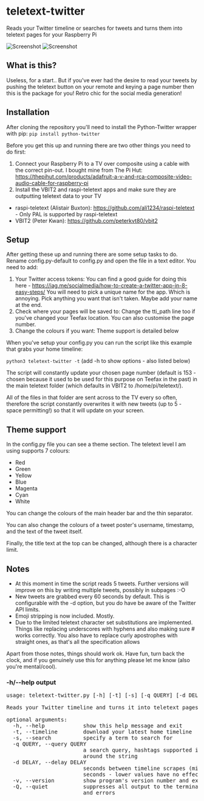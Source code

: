 # teletext-twitter
Reads your Twitter timeline or searches for tweets and turns them into teletext pages for your Raspberry Pi

![Screenshot](https://i.imgur.com/xwnfUw3.jpg "Screenshot of output 1")
![Screenshot](https://i.imgur.com/XuiyOsE.jpg "Screenshot of output 2")

## What is this?
Useless, for a start.. But if you've ever had the desire to read your tweets by pushing the teletext button on your remote and keying a page number then this is the package for you! Retro chic for the social media generation!

## Installation
After cloning the repository you'll need to install the Python-Twitter wrapper with pip:
`pip install python-twitter`

Before you get this up and running there are two other things you need to do first:

1) Connect your Raspberry Pi to a TV over composite using a cable with the correct pin-out. I bought mine from The Pi Hut: https://thepihut.com/products/adafruit-a-v-and-rca-composite-video-audio-cable-for-raspberry-pi
2) Install the VBIT2 and raspi-teletext apps and make sure they are outputting teletext data to your TV

* raspi-teletext (Alistair Buxton): https://github.com/ali1234/raspi-teletext - Only PAL is supported by raspi-teletext
* VBIT2 (Peter Kwan): https://github.com/peterkvt80/vbit2

## Setup
After getting these up and running there are some setup tasks to do. Rename config.py-default to config.py and open the file in a text editor. You need to add:

1) Your Twitter access tokens: You can find a good guide for doing this here - https://iag.me/socialmedia/how-to-create-a-twitter-app-in-8-easy-steps/ You will need to pick a unique name for the app. Which is annoying. Pick anything you want that isn't taken. Maybe add your name at the end.
2) Check where your pages will be saved to: Change the tti_path line too if you've changed your Teefax location. You can also customise the page number.
3) Change the colours if you want: Theme support is detailed below

When you've setup your config.py you can run the script like this example that grabs your home timeline:

`python3 teletext-twitter -t` (add -h to show options - also listed below)

The script will constantly update your chosen page number (default is 153 - chosen because it used to be used for this purpose on Teefax in the past) in the main teletext folder (which defaults in VBIT2 to /home/pi/teletext/).

All of the files in that folder are sent across to the TV every so often, therefore the script constantly overwrites it with new tweets (up to 5 - space permitting!) so that it will update on your screen.

## Theme support
In the config.py file you can see a theme section. The teletext level I am using supports 7 colours:
* Red 
* Green
* Yellow
* Blue
* Magenta
* Cyan
* White

You can change the colours of the main header bar and the thin separator.

You can also change the colours of a tweet poster's username, timestamp, and the text of the tweet itself.

Finally, the title text at the top can be changed, although there is a character limit.

## Notes
* At this moment in time the script reads 5 tweets. Further versions will improve on this by writing multiple tweets, possibly in subpages :-O
* New tweets are grabbed every 60 seconds by default. This is configurable with the -d option, but you do have be aware of the Twitter API limits.
* Emoji stripping is now included. Mostly.
* Due to the limited teletext character set substitutions are implemented. Things like replacing underscores with hyphens and also making sure # works correctly. You also have to replace curly apostrophes with straight ones, as that's all the specification allows

Apart from those notes, things should work ok. Have fun, turn back the clock, and if you genuinely use this for anything please let me know (also you're mental/cool).

### -h/--help output

<pre>
usage: teletext-twitter.py [-h] [-t] [-s] [-q QUERY] [-d DELAY] [-v] [-Q]

Reads your Twitter timeline and turns it into teletext pages for your Raspberry Pi.

optional arguments:
  -h, --help            show this help message and exit
  -t, --timeline        download your latest home timeline
  -s, --search          specify a term to search for
  -q QUERY, --query QUERY
                        a search query, hashtags supported if you put quotes
                        around the string
  -d DELAY, --delay DELAY
                        seconds between timeline scrapes (minimum is 60
                        seconds - lower values have no effect)
  -v, --version         show program's version number and exit
  -Q, --quiet           suppresses all output to the terminal except warnings
                        and errors
</pre>
